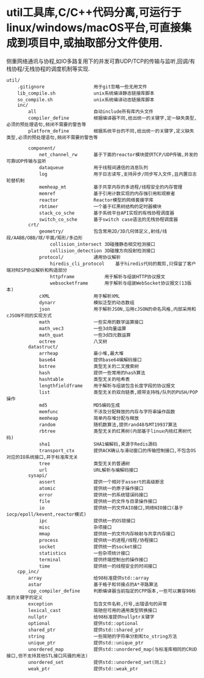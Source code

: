 # util工具库,C/C++代码分离,可运行于linux/windows/macOS平台,可直接集成到项目中,或抽取部分文件使用.  
侧重网络通讯与协程,如IO多路复用下的并发可靠UDP/TCP的传输与监听,回调/有栈协程/无栈协程的调度机制等实现.  
  
	util/  
		.gitignore					用于git忽略一些无用文件  
		lib_compile.sh				unix系统编译静态链接库脚本  
		so_compile.sh				unix系统编译动态链接库脚本  
		inc/  
			all						自动include所有库内头文件  
			compiler_define			根据编译器不同,给出统一的关键字,定一缺失类型,必须的预处理语句,频闭不需要的警告等  
			platform_define			根据系统平台的不同,给出统一的关键字,定义缺失类型,必须的预处理语句,频闭不需要的警告等  
  
			component/  
				net_channel_rw		基于下面的reactor模块提供TCP/UDP传输,并发的可靠UDP传输与监听  
				dataqueue			用于线程间通信的消息队列  
				log					用于日志读写,支持异步/同步写入文件,且内置日志轮替机制  
				memheap_mt			基于共享内存的多进程/线程安全的内存管理  
				memref				基于引用计数实现的内存强引用和观察者  
				reactor				Reactor模型的网络套接字库  
				rbtimer				一个基于红黑树结构的定时器模块  
				stack_co_sche		基于系统平台API实现的有栈协程调度器  
				switch_co_sche		基于switch case语法的无栈协程调度器  
			crt/  
				geometry/			包含常用2D/3D几何体定义,射线/线段/AABB/OBB/球/平面/矩形/多边形  
					collision_intersect	3D碰撞静态相交检测接口  
					collision_detection	3D碰撞方向投射检测接口  
				protocol/			通用协议解析  
					hiredis_cli_protocol	基于hiredis代码的裁剪,只保留了客户端对RESP协议解析和构造部分  
					httpframe			用于解析与组装HTTP协议报文  
					websocketframe		用于解析与组装WebSocket协议报文(13版本)  
				cXML				用于解析XML  
				dynarr				模拟泛型的动态数组  
				json				用于解析JSON,沿用cJSON的命名风格,内部采用和cJSON不同的实现方式  
				math				一些实用的数学运算接口  
				math_vec3			一些3d向量运算  
				math_quat			一些3d四元数运算  
				octree				八叉树  
			datastruct/  
				arrheap				最小堆,最大堆  
				base64				提供base64编解码接口  
				bstree				类型无关的二叉搜索树  
				hash				提供一些常用的hash算法  
				hashtable			类型无关的哈希表  
				lengthfieldframe	用于解析与组装包含长度字段的协议报文  
				list				类型无关的双向链表,顺带支持栈/队列的PUSH/POP操作  
				md5					MD5编码生成  
				memfunc				不涉及分配释放的内存与字符串操作函数  
				memheap				简单内存堆分配与释放  
				random				随机数算法,提供rand48与MT19937算法  
				rbtree				类型无关的红黑树(内部基于linux内核红黑树代码)  
				sha1				SHA1编解码,来源于Redis源码  
				transport_ctx		提供ACK确认与滑动窗口的传输控制接口,不包含OS对应的IO系统接口,并于标准库无关  
				tree				类型无关的普通树  
				url					URL解析与编解码接口  
			sysapi/  
				assert				提供一个相对于assert的高级断言  
				atomic				提供统一的原子操作接口  
				error				提供统一的系统错误码接口  
				file				提供统一的文件与目录操作接口  
				io					提供统一的文件AIO接口,网络NIO接口(基于iocp/epoll/kevent,reactor模式)  
				ipc					提供统一的OS锁接口  
				misc				杂项接口  
				mmap				提供统一的文件内存映射与共享内存接口  
				process				提供统一的进程/线程/协程接口  
				socket				提供统一的socket接口  
				statistics			一些杂项统计接口  
				terminal			提供终端控制台的操作接口  
				time				提供统一的线程安全的时间接口  
		cpp_inc/  
			array					给98标准提供std::array  
			astar					基于格子和邻接点的A*寻路算法  
			cpp_compiler_define		判断编译器当前指定的CPP版本,一些可以兼容98标准的关键字的定义  
			exception				包含文件名称,行号,出错语句的异常  
			lexical_cast			简陋但可用的通用类型转换接口  
			nullptr					给98标准提供nullptr关键字  
			optional				提供std::optional  
			shared_ptr				提供std::shared_ptr  
			string					一些简陋的字符串分割和to_string方法  
			unique_ptr				提供std::unique_ptr  
			unordered_map			提供std::unordered_map(与标准库相同的CRUD接口,但不支持其他STL接口风骚的用法)  
			unordered_set			提供std::unordered_set(同上)  
			weak_ptr				提供std::weak_ptr  

